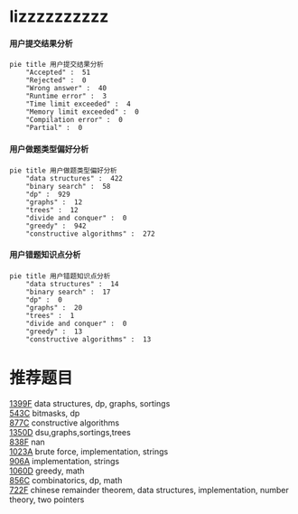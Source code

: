 # lizzzzzzzzzz

<!-- tabs:start -->



#### **用户提交结果分析**

```mermaid
pie title 用户提交结果分析
    "Accepted" :  51
    "Rejected" :  0
    "Wrong answer" :  40
    "Runtime error" :  3
    "Time limit exceeded" :  4
    "Memory limit exceeded" :  0
    "Compilation error" :  0
    "Partial" :  0
```

#### **用户做题类型偏好分析**

```mermaid
pie title 用户做题类型偏好分析
    "data structures" :  422
    "binary search" :  58
    "dp" :  929
    "graphs" :  12
    "trees" :  12
    "divide and conquer" :  0
    "greedy" :  942
    "constructive algorithms" :  272
```
#### **用户错题知识点分析**

```mermaid
pie title 用户错题知识点分析
    "data structures" :  14
    "binary search" :  17
    "dp" :  0
    "graphs" :  20
    "trees" :  1
    "divide and conquer" :  0
    "greedy" :  13
    "constructive algorithms" :  13
```



<!-- tabs:end -->
# 推荐题目
[1399F](https://codeforces.com/contest/1399/problem/F)		data structures,
                        dp,
                        graphs,
                        sortings		  
[543C](https://codeforces.com/contest/543/problem/C)		bitmasks,
                        dp		  
[877C](https://codeforces.com/contest/877/problem/C)		constructive algorithms		  
[1350D](https://codeforces.com/contest/1350/problem/D)		dsu,graphs,sortings,trees		  
[838F](https://codeforces.com/contest/838/problem/F)		nan		  
[1023A](https://codeforces.com/contest/1023/problem/A)		brute force,
                        implementation,
                        strings		  
[906A](https://codeforces.com/contest/906/problem/A)		implementation,
                        strings		  
[1060D](https://codeforces.com/contest/1060/problem/D)		greedy,
                        math		  
[856C](https://codeforces.com/contest/856/problem/C)		combinatorics,
                        dp,
                        math		  
[722F](https://codeforces.com/contest/722/problem/F)		chinese remainder theorem,
                        data structures,
                        implementation,
                        number theory,
                        two pointers		  

